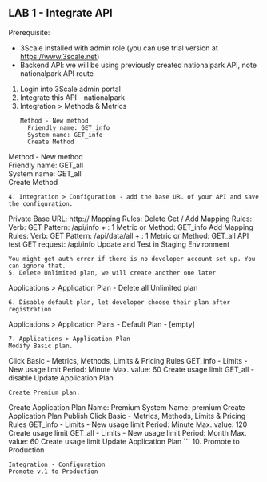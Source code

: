 
## LAB 1 - Integrate API

Prerequisite:
- 3Scale installed with admin role (you can use trial version at https://www.3scale.net)
- Backend API: we will be using previously created nationalpark API, note nationalpark API route
  
  
1. Login into 3Scale admin portal
2. Integrate this API - nationalpark-<userx>
3. Integration > Methods & Metrics 
   ```
   Method - New method  
     Friendly name: GET_info  
     System name: GET_info  
     Create Method
  Method - New method  
     Friendly name: GET_all  
     System name: GET_all  
     Create Method
   ```
4. Integration > Configuration - add the base URL of your API and save the configuration.
   ```
   Private Base URL: http://<nationalpark-api>
   Mapping Rules:
     Delete Get /
     Add Mapping Rules:
       Verb: GET
       Pattern: /api/info
       + : 1
       Metric or Method: GET_info
     Add Mapping Rules:
       Verb: GET
       Pattern: /api/data/all
       + : 1
       Metric or Method: GET_all
   API test GET request: /api/info
   Update and Test in Staging Environment
   ```
   You might get auth error if there is no developer account set up. You can ignore that.
5. Delete Unlimited plan, we will create another one later
   ```
   Applications > Application Plan - Delete all Unlimited plan
   ```
6. Disable default plan, let developer choose their plan after registration
   ```
   Applications > Application Plans - Default Plan - [empty]
   ```
7. Applications > Application Plan
   Modify Basic plan.
   ```
   Click Basic - Metrics, Methods, Limits & Pricing Rules 
     GET_info - Limits - New usage limit
       Period: Minute
       Max. value: 60
       Create usage limit
     GET_all - disable
   Update Application Plan
   ```
   Create Premium plan.
   ```
   Create Application Plan
     Name: Premium
     System Name: premium
     Create Application Plan
   Publish
   Click Basic - Metrics, Methods, Limits & Pricing Rules 
     GET_info - Limits - New usage limit
       Period: Minute
       Max. value: 120
       Create usage limit
     GET_all - Limits - New usage limit
       Period: Month
       Max. value: 60
       Create usage limit
    Update Application Plan
    ```
10. Promote to Production
   ```
   Integration - Configuration
   Promote v.1 to Production
   ```
